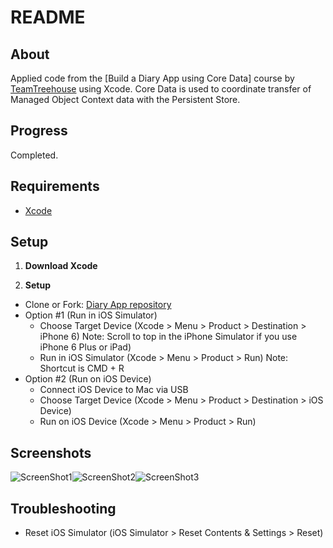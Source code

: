 README
============

About
-------

Applied code from the [Build a Diary App using Core Data] course by [TeamTreehouse](https://teamtreehouse.com/subscribe/plans?trial=yes&referrer=lukeschoen&utm_source=Referral%20Program&utm_medium=url&utm_campaign=Referral%20URL) using Xcode. Core Data is used to coordinate transfer of Managed Object Context data with the Persistent Store.

Progress
-------

Completed.

Requirements
-------

* [Xcode](https://developer.apple.com/xcode/downloads/)

Setup
-------

1. **Download Xcode**

2. **Setup**
  * Clone or Fork: [Diary App repository](https://github.com/ltfschoen/diary.git)
  * Option #1 (Run in iOS Simulator)
    - Choose Target Device (Xcode > Menu > Product > Destination > iPhone 6)
      Note: Scroll to top in the iPhone Simulator if you use iPhone 6 Plus or iPad)
    - Run in iOS Simulator (Xcode > Menu > Product > Run)
      Note: Shortcut is CMD + R
  * Option #2 (Run on iOS Device)
    - Connect iOS Device to Mac via USB
    - Choose Target Device (Xcode > Menu > Product > Destination > iOS Device)
    - Run on iOS Device (Xcode > Menu > Product > Run)

Screenshots
-------

![ScreenShot1](screenshot1.png)![ScreenShot2](screenshot2.png)![ScreenShot3](screenshot3.png)

Troubleshooting
-------

* Reset iOS Simulator (iOS Simulator > Reset Contents & Settings > Reset)